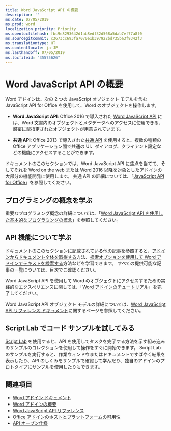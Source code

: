 ```yaml
---
title: Word JavaScript API の概要
description: ''
ms.date: 07/05/2019
ms.prod: word
localization_priority: Priority
ms.openlocfilehash: fbc9e8293642d1ab8edf32d568a5dab7ef77a8f0
ms.sourcegitcommit: c3673cc693fa7070e1b397922bd735ba3f9342f3
ms.translationtype: HT
ms.contentlocale: ja-JP
ms.lasthandoff: 07/05/2019
ms.locfileid: "35575626"
---
```

# <a name="word-javascript-api-overview"></a>Word JavaScript API の概要

Word アドインは、次の 2 つの JavaScript オブジェクト モデルを含む JavaScript API for Office を使用して、Word のオブジェクトを操作します。

* **Word JavaScript API**: Office 2016 で導入された [Word JavaScript API](/javascript/api/word) には、Word 文書内のオブジェクトとメタデータへのアクセスに使用できる、厳密に型指定されたオブジェクトが用意されています。 

* **共通 API**: Office 2013 で導入された[共通 API](/javascript/api/office) を使用すると、複数の種類の Office アプリケーション間で共通の UI、ダイアログ、クライアント設定などの機能にアクセスすることができます。

ドキュメントのこのセクションでは、Word JavaScript API に焦点を当てて、そしてそれを Word on the web または Word 2016 以降を対象としたアドインの大部分の機能開発に使用します。 共通 API の詳細については、「[JavaScript API for Office](../javascript-api-for-office.md)」を参照してください。 

## <a name="learn-programming-concepts"></a>プログラミングの概念を学ぶ

重要なプログラミング概念の詳細については、「[Word JavaScript API を使用した基本的なプログラミングの概念](../../word/word-add-ins-core-concepts.md)」を参照してください。
 
## <a name="learn-about-api-capabilities"></a>API 機能について学ぶ

ドキュメントのこのセクションに記載されている他の記事を参照すると、[アドインからドキュメント全体を取得する](../../word/get-the-whole-document-from-an-add-in-for-word.md)方法、[検索オプションを使用して Word アドインでテキストを検索する](../../word/search-option-guidance.md)方法などを学習できます。 すべての提供可能な記事の一覧については、目次でご確認ください。

Word JavaScript API を使用して Word のオブジェクトにアクセスするための実践的なエクスペリエンスに関しては、「[Word アドインのチュートリアル](../../tutorials/word-tutorial.md)」を完了してください。 

Word JavaScript API オブジェクト モデルの詳細については、[Word JavaScript API リファレンス ドキュメント](/javascript/api/word)に関するページを参照してください。

## <a name="try-out-code-samples-in-script-lab"></a>Script Lab でコード サンプルを試してみる

[Script Lab](../../overview/explore-with-script-lab.md) を使用すると、API を使用してタスクを完了する方法を示す組み込みのサンプルのコレクションを使用して操作をすぐに開始できます。 Script Lab のサンプルを実行すると、作業ウィンドウまたはドキュメントですばやく結果を表示したり、API のしくみをサンプルで確認して学んだり、独自のアドインのプロトタイプにサンプルを使用したりもできます。

## <a name="see-also"></a>関連項目

- [Word アドイン ドキュメント](../../word/index.md)
- [Word アドインの概要](../../word/word-add-ins-programming-overview.md)
- [Word JavaScript API リファレンス](/javascript/api/word)
- [Office アドインのホストとプラットフォームの可用性](../../overview/office-add-in-availability.md)
- [API オープン仕様](../openspec/openspec.md)
